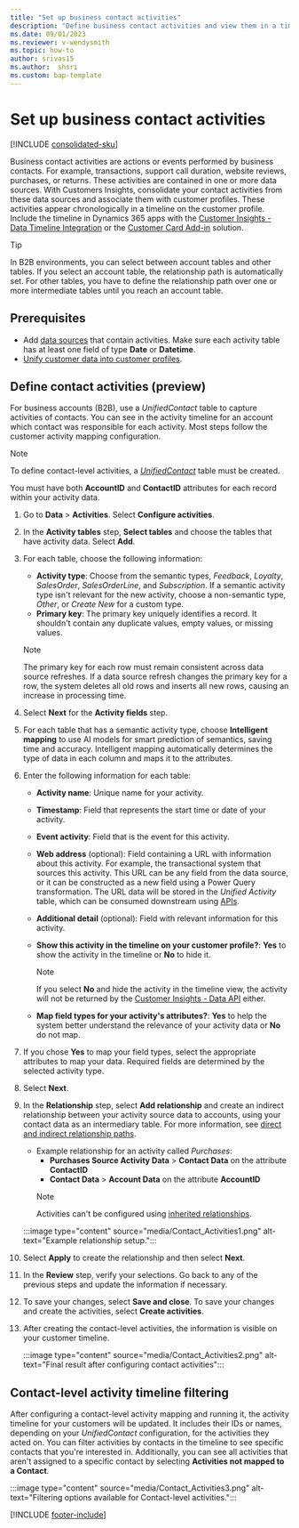 ```yaml
---
title: "Set up business contact activities"
description: "Define business contact activities and view them in a timeline on customer profiles." 
ms.date: 09/01/2023
ms.reviewer: v-wendysmith
ms.topic: how-to
author: srivas15
ms.author:  shsri
ms.custom: bap-template
---
```


# Set up business contact activities

[!INCLUDE [consolidated-sku](../includes/consolidated-sku.md)]

Business contact activities are actions or events performed by business contacts. For example, transactions, support call duration, website reviews, purchases, or returns. These activities are contained in one or more data sources. With Customers Insights, consolidate your contact activities from these data sources and associate them with customer profiles. These activities appear chronologically in a timeline on the customer profile. Include the timeline in Dynamics 365 apps with the [Customer Insights - Data Timeline Integration](../activities-in-d365-timeline.md) or the [Customer Card Add-in](../customer-card-add-in.md) solution.

> [!TIP]
> In B2B environments, you can select between account tables and other tables. If you select an account table, the relationship path is automatically set. For other tables, you have to define the relationship path over one or more intermediate tables until you reach an account table.

## Prerequisites

- Add [data sources](../data-sources.md) that contain activities. Make sure each activity table has at least one field of type **Date** or **Datetime**.
- [Unify customer data into customer profiles](../data-unification.md).

## Define contact activities (preview)

For business accounts (B2B), use a *UnifiedContact* table to capture activities of contacts. You can see in the activity timeline for an account which contact was responsible for each activity. Most steps follow the customer activity mapping configuration.

> [!NOTE]
> To define contact-level activities, a [*UnifiedContact*](data-unification-contacts.md) table must be created.
>
> You must have both **AccountID** and **ContactID** attributes for each record within your activity data.
  
1. Go to **Data** > **Activities**. Select **Configure activities**.

1. In the **Activity tables** step, **Select tables** and choose the tables that have activity data. Select **Add**.

1. For each table, choose the following information:

   - **Activity type**: Choose from the semantic types, *Feedback*, *Loyalty*, *SalesOrder*, *SalesOrderLine*, and *Subscription*. If a semantic activity type isn't relevant for the new activity, choose a non-semantic type, *Other*, or *Create New* for a custom type.
   - **Primary key**: The primary key uniquely identifies a record. It shouldn't contain any duplicate values, empty values, or missing values.

   > [!NOTE]
   > The primary key for each row must remain consistent across data source refreshes. If a data source refresh changes the primary key for a row, the system deletes all old rows and inserts all new rows, causing an increase in processing time.

1. Select **Next** for the **Activity fields** step.

1. For each table that has a semantic activity type, choose **Intelligent mapping** to use AI models for smart prediction of semantics, saving time and accuracy. Intelligent mapping automatically determines the type of data in each column and maps it to the attributes.

1. Enter the following information for each table:

   - **Activity name**: Unique name for your activity.
   - **Timestamp**: Field that represents the start time or date of your activity.
   - **Event activity**: Field that is the event for this activity.
   - **Web address** (optional): Field containing a URL with information about this activity. For example, the transactional system that sources this activity. This URL can be any field from the data source, or it can be constructed as a new field using a Power Query transformation. The URL data will be stored in the *Unified Activity* table, which can be consumed downstream using [APIs](../apis.md).
   - **Additional detail** (optional): Field with relevant information for this activity.
   - **Show this activity in the timeline on your customer profile?**: **Yes** to show the activity in the timeline or **No** to hide it.
     > [!NOTE]
     > If you select **No** and hide the activity in the timeline view, the activity will not be returned by the [Customer Insights - Data API](../apis.md) either.
   
   - **Map field types for your activity's attributes?**: **Yes** to help the system better understand the relevance of your activity data or **No** do not map.

1. If you chose **Yes** to map your field types, select the appropriate attributes to map your data. Required fields are determined by the selected activity type.

1. Select **Next**.

1. In the **Relationship** step, select **Add relationship** and create an indirect relationship between your activity source data to accounts, using your contact data as an intermediary table. For more information, see [direct and indirect relationship paths](../relationships.md#relationship-paths).

   - Example relationship for an activity called *Purchases*:
      - **Purchases Source Activity Data** > **Contact Data** on the attribute **ContactID**
      - **Contact Data** > **Account Data** on the attribute **AccountID**
     > [!NOTE]
     > Activities can't be configured using [inherited relationships](../relationships.md#non-editable-system-relationships).

   :::image type="content" source="media/Contact_Activities1.png" alt-text="Example relationship setup.":::

1. Select **Apply** to create the relationship and then select **Next**.

1. In the **Review** step, verify your selections. Go back to any of the previous steps and update the information if necessary.

1. To save your changes, select **Save and close**. To save your changes and create the activities, select **Create activities**.

1. After creating the contact-level activities, the information is visible on your customer timeline.

   :::image type="content" source="media/Contact_Activities2.png" alt-text="Final result after configuring contact activities":::

## Contact-level activity timeline filtering

After configuring a contact-level activity mapping and running it, the activity timeline for your customers will be updated. It includes their IDs or names, depending on your *UnifiedContact* configuration, for the activities they acted on. You can filter activities by contacts in the timeline to see specific contacts that you're interested in. Additionally, you can see all activities that aren't assigned to a specific contact by selecting **Activities not mapped to a Contact**.

   :::image type="content" source="media/Contact_Activities3.png" alt-text="Filtering options available for Contact-level activities.":::

[!INCLUDE [footer-include](../includes/footer-banner.md)]
